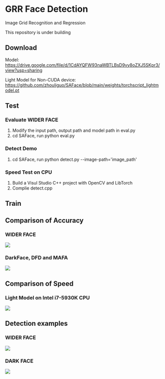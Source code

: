 # GRR Face Detection
Image Grid Recognition and Regression

This repository is under building

## Download

Model: https://drive.google.com/file/d/1CdAYQFW93naWBTLBsD9vy8oZXJ5SKpr3/view?usp=sharing

Light Model for Non-CUDA device: https://github.com/zhouliguo/SAFace/blob/main/weights/torchscript_lightmodel.pt

## Test
### Evaluate WIDER FACE
1. Modify the input path, output path and model path in eval.py
2. cd SAFace, run python eval.py

### Detect Demo
1. cd SAFace, run python detect.py --image-path='image_path'

### Speed Test on CPU
1. Build a Visul Studio C++ project with OpenCV and LibTorch
2. Complie detect.cpp

## Train

## Comparison of Accuracy

### WIDER FACE
<img src="https://github.com/zhouliguo/SAFace/blob/main/results/wider.png">

### DarkFace, DFD and MAFA
<img src="https://github.com/zhouliguo/SAFace/blob/main/results/ddm.png">

## Comparison of Speed

### Light Model on Intel i7-5930K CPU
<img src="https://github.com/zhouliguo/SAFace/blob/main/results/light.png">

## Detection examples

### WIDER FACE
<img src="https://github.com/zhouliguo/SAFace/blob/main/results/wider_example.png">

### DARK FACE
<img src="https://github.com/zhouliguo/SAFace/blob/main/results/dark_example.png">
